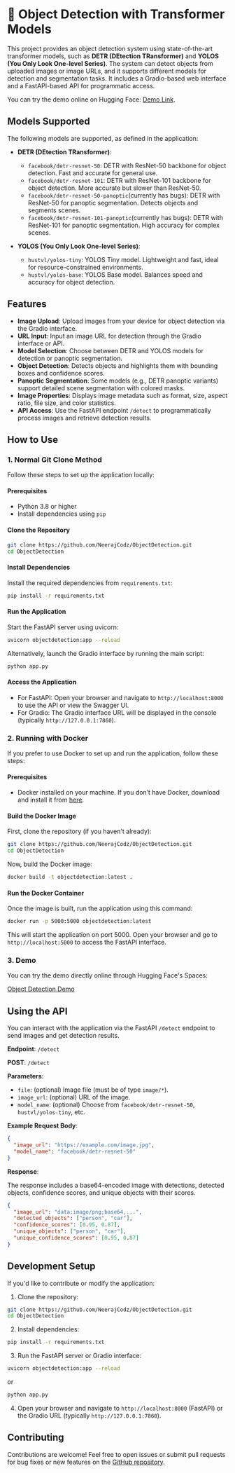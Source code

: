 # 🚀 Object Detection with Transformer Models

This project provides an object detection system using state-of-the-art transformer models, such as **DETR (DEtection TRansformer)** and **YOLOS (You Only Look One-level Series)**. The system can detect objects from uploaded images or image URLs, and it supports different models for detection and segmentation tasks. It includes a Gradio-based web interface and a FastAPI-based API for programmatic access.

You can try the demo online on Hugging Face: [Demo Link](https://huggingface.co/spaces/NeerajCodz/ObjectDetection).

## Models Supported

The following models are supported, as defined in the application:

- **DETR (DEtection TRansformer)**:
  - `facebook/detr-resnet-50`: DETR with ResNet-50 backbone for object detection. Fast and accurate for general use.
  - `facebook/detr-resnet-101`: DETR with ResNet-101 backbone for object detection. More accurate but slower than ResNet-50.
  - `facebook/detr-resnet-50-panoptic`(currently has bugs): DETR with ResNet-50 for panoptic segmentation. Detects objects and segments scenes.
  - `facebook/detr-resnet-101-panoptic`(currently has bugs): DETR with ResNet-101 for panoptic segmentation. High accuracy for complex scenes.
  
- **YOLOS (You Only Look One-level Series)**:
  - `hustvl/yolos-tiny`: YOLOS Tiny model. Lightweight and fast, ideal for resource-constrained environments.
  - `hustvl/yolos-base`: YOLOS Base model. Balances speed and accuracy for object detection.

## Features

- **Image Upload**: Upload images from your device for object detection via the Gradio interface.
- **URL Input**: Input an image URL for detection through the Gradio interface or API.
- **Model Selection**: Choose between DETR and YOLOS models for detection or panoptic segmentation.
- **Object Detection**: Detects objects and highlights them with bounding boxes and confidence scores.
- **Panoptic Segmentation**: Some models (e.g., DETR panoptic variants) support detailed scene segmentation with colored masks.
- **Image Properties**: Displays image metadata such as format, size, aspect ratio, file size, and color statistics.
- **API Access**: Use the FastAPI endpoint `/detect` to programmatically process images and retrieve detection results.

## How to Use

### 1. **Normal Git Clone Method**

Follow these steps to set up the application locally:

#### Prerequisites

- Python 3.8 or higher
- Install dependencies using `pip`

#### Clone the Repository

```bash
git clone https://github.com/NeerajCodz/ObjectDetection.git
cd ObjectDetection
```

#### Install Dependencies

Install the required dependencies from `requirements.txt`:

```bash
pip install -r requirements.txt
```

#### Run the Application

Start the FastAPI server using uvicorn:

```bash
uvicorn objectdetection:app --reload
```

Alternatively, launch the Gradio interface by running the main script:

```bash
python app.py
```

#### Access the Application

- For FastAPI: Open your browser and navigate to `http://localhost:8000` to use the API or view the Swagger UI.
- For Gradio: The Gradio interface URL will be displayed in the console (typically `http://127.0.0.1:7860`).

### 2. **Running with Docker**

If you prefer to use Docker to set up and run the application, follow these steps:

#### Prerequisites

- Docker installed on your machine. If you don’t have Docker, download and install it from [here](https://www.docker.com/get-started).

#### Build the Docker Image

First, clone the repository (if you haven't already):

```bash
git clone https://github.com/NeerajCodz/ObjectDetection.git
cd ObjectDetection
```

Now, build the Docker image:

```bash
docker build -t objectdetection:latest .
```

#### Run the Docker Container

Once the image is built, run the application using this command:

```bash
docker run -p 5000:5000 objectdetection:latest
```

This will start the application on port 5000. Open your browser and go to `http://localhost:5000` to access the FastAPI interface.

### 3. **Demo**

You can try the demo directly online through Hugging Face's Spaces:

[Object Detection Demo](https://huggingface.co/spaces/NeerajCodz/ObjectDetection)

## Using the API

You can interact with the application via the FastAPI `/detect` endpoint to send images and get detection results.

**Endpoint**: `/detect`

**POST**: `/detect`

**Parameters**:

- `file`: (optional) Image file (must be of type `image/*`).
- `image_url`: (optional) URL of the image.
- `model_name`: (optional) Choose from `facebook/detr-resnet-50`, `hustvl/yolos-tiny`, etc.

**Example Request Body**:

```json
{
  "image_url": "https://example.com/image.jpg",
  "model_name": "facebook/detr-resnet-50"
}
```

**Response**:

The response includes a base64-encoded image with detections, detected objects, confidence scores, and unique objects with their scores.

```json
{
  "image_url": "data:image/png;base64,...",
  "detected_objects": ["person", "car"],
  "confidence_scores": [0.95, 0.87],
  "unique_objects": ["person", "car"],
  "unique_confidence_scores": [0.95, 0.87]
}
```

## Development Setup

If you'd like to contribute or modify the application:

1. Clone the repository:

```bash
git clone https://github.com/NeerajCodz/ObjectDetection.git
cd ObjectDetection
```

2. Install dependencies:

```bash
pip install -r requirements.txt
```

3. Run the FastAPI server or Gradio interface:

```bash
uvicorn objectdetection:app --reload
```

or

```bash
python app.py
```

4. Open your browser and navigate to `http://localhost:8000` (FastAPI) or the Gradio URL (typically `http://127.0.0.1:7860`).

## Contributing

Contributions are welcome! Feel free to open issues or submit pull requests for bug fixes or new features on the [GitHub repository](https://github.com/NeerajCodz/ObjectDetection).
